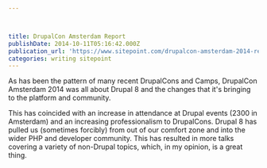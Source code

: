 ```yaml
---



title: DrupalCon Amsterdam Report
publishDate: 2014-10-11T05:16:42.000Z
publication_url: 'https://www.sitepoint.com/drupalcon-amsterdam-2014-report/'
categories: writing sitepoint
---
```


As has been the pattern of many recent DrupalCons and Camps, DrupalCon Amsterdam 2014 was all about Drupal 8 and the changes that it's bringing to the platform and community.

This has coincided with an increase in attendance at Drupal events (2300 in Amsterdam) and an increasing professionalism to DrupalCons. Drupal 8 has pulled us (sometimes forcibly) from out of our comfort zone and into the wider PHP and developer community. This has resulted in more talks covering a variety of non-Drupal topics, which, in my opinion, is a great thing.
